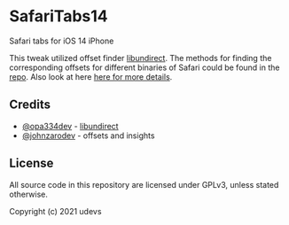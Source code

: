 # SafariTabs14
 Safari tabs for iOS 14 iPhone
 
 This tweak utilized offset finder 
[libundirect](https://github.com/opa334/libundirect). The methods for finding the corresponding offsets for different binaries of Safari could be found in the
[repo](https://github.com/opa334/libundirect). Also look at here
[here for more details](https://gist.github.com/johnzaro/fdffd93c2ee0bc7db56d7959a67b4235).

## Credits
- [@opa334dev](https://twitter.com/opa334dev) - 
[libundirect](https://github.com/opa334/libundirect)
- [@johnzarodev](https://twitter.com/johnzarodev) - offsets and insights
## License
All source code in this repository are licensed under GPLv3, unless stated otherwise.

Copyright (c) 2021 udevs